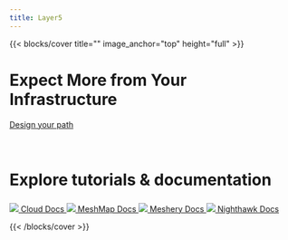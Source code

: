 ```yaml
---
title: Layer5
---
```


{{< blocks/cover title="" image_anchor="top" height="full" >}}

<!-- <div style="box-sizing: border-box;"></div> -->
<div class="dash-sign-container">
<h1 class="dashboard">Expect More from Your Infrastructure</h1>

<a href="https://www.youtube.com/watch?v=034nVaQUyME&list=PL3A-A6hPO2IO_yzN83wSJJUNQActzCJvO&index=9" class="dash-sign">Design your path</a>
</div>
<div>
<h1 style="margin:4.5rem auto 1.5rem auto">Explore tutorials & documentation</h1>
<a class="btn btn-lg btn-primary me-3 mb-4 l5btn"
  href="/cloud">
    <img src="images/logos/5-light-no-trim.svg" />
  Cloud Docs
  <i class="fas fa-arrow-alt-circle-right ms-2"></i>
</a>
<a class="btn btn-lg btn-primary me-3 mb-4 l5btn"
  href="/meshmap">
  <img src="images/logos/meshmap-alt.svg" />
  MeshMap Docs
  <i class="fas fa-arrow-alt-circle-right ms-2"></i>
</a>
<a class="btn btn-lg btn-primary me-3 mb-4 l5btn"
  href="https://docs.meshery.io">
  <img src="images/logos/meshery-light-icon.svg" />
  Meshery Docs
  <i class="fas fa-arrow-alt-circle-right ms-2"></i>
</a>
<a class="btn btn-lg btn-primary me-3 mb-4 l5btn"
  href="https://getnighthawk.dev">
  <img src="images/logos/nighthawk-logo.svg" />
  Nighthawk Docs
  <i class="fas fa-arrow-alt-circle-right ms-2"></i>
</a>
</div>


<!-- <div class="taxonomy taxonomy-terms-cloud taxo-categories">
  <h5 class="taxonomy-title">Cloud of Categories</h5>
  <ul class="taxonomy-terms">
    <li><a class="taxonomy-term" href="//localhost:1313/categories/category-1/" data-taxonomy-term="category-1"><span class="taxonomy-label">category 1</span><span class="taxonomy-count">3</span></a></li>
    <li><a class="taxonomy-term" href="//localhost:1313/categories/category-2/" data-taxonomy-term="category-2"><span class="taxonomy-label">category 2</span><span class="taxonomy-count">1</span></a></li>
    <li><a class="taxonomy-term" href="//localhost:1313/categories/category-3/" data-taxonomy-term="category-3"><span class="taxonomy-label">category 3</span><span class="taxonomy-count">2</span></a></li>
    <li><a class="taxonomy-term" href="//localhost:1313/categories/category-4/" data-taxonomy-term="category-4"><span class="taxonomy-label">category 4</span><span class="taxonomy-count">6</span></a></li>
  </ul>
</div> -->

<div class="dash-tangle"></div>
<div class="dash-ircle-container">
  <div class="dash-ircle"></div>
</div>

{{< /blocks/cover >}}

<!--
{{% blocks/section color="dark" type="row" %}}
{{% blocks/feature icon="fa-lightbulb" title="New chair metrics!" %}}
The Goldydocs UI now shows chair size metrics by default.

Please follow this space for updates!
{{% /blocks/feature %}}


{{% blocks/feature icon="fab fa-github" title="Contributions welcome!" url="https://github.com/google/docsy-example" %}}
We do a [Pull Request](https://github.com/google/docsy-example/pulls) contributions workflow on **GitHub**. New users are always welcome!
{{% /blocks/feature %}}


{{% blocks/feature icon="fab fa-twitter" title="Follow us on Twitter!" url="https://twitter.com/docsydocs" %}}
For announcement of latest features etc.
{{% /blocks/feature %}}


{{% /blocks/section %}}


{{% blocks/section %}}
This is the second section
{.h1 .text-center}
{{% /blocks/section %}}


{{% blocks/section type="row" %}}

{{% blocks/feature icon="fab fa-app-store-ios" title="Download **from AppStore**" %}}
Get the Goldydocs app!
{{% /blocks/feature %}}

{{% blocks/feature icon="fab fa-github" title="Contributions welcome!"
    url="https://github.com/google/docsy-example" %}}
We do a [Pull Request](https://github.com/google/docsy-example/pulls)
contributions workflow on **GitHub**. New users are always welcome!
{{% /blocks/feature %}}

{{% blocks/feature icon="fab fa-twitter" title="Follow us on Twitter!"
    url="https://twitter.com/GoHugoIO" %}}
For announcement of latest features etc.
{{% /blocks/feature %}}

{{% /blocks/section %}}


{{% blocks/section %}}
This is the another section
{.h1 .text-center}
{{% /blocks/section %}} -->
